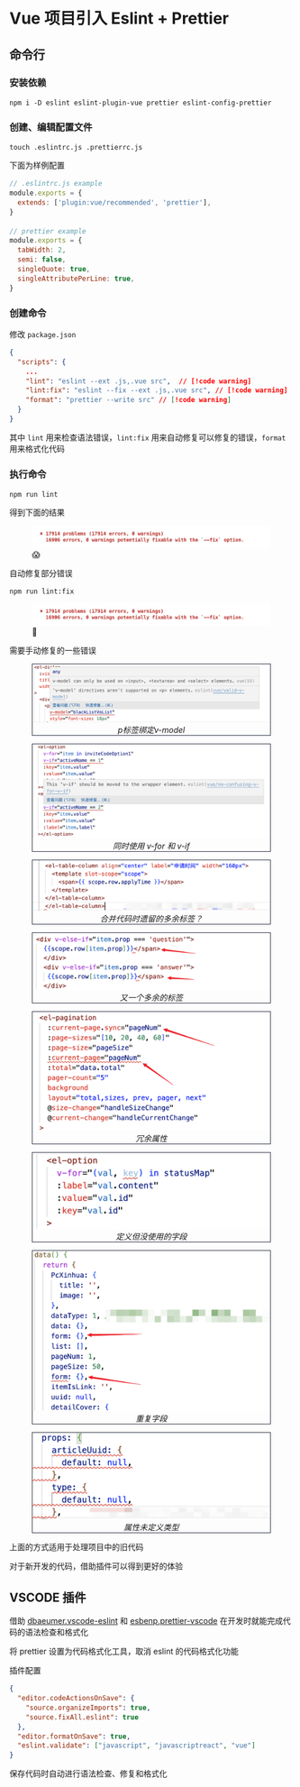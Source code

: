 # Vue 项目引入 Eslint + Prettier

## 命令行

### 安装依赖

```shell
npm i -D eslint eslint-plugin-vue prettier eslint-config-prettier
```

### 创建、编辑配置文件

```shell
touch .eslintrc.js .prettierrc.js
```

下面为样例配置

```javascript
// .eslintrc.js example
module.exports = {
  extends: ['plugin:vue/recommended', 'prettier'],
}

// prettier example
module.exports = {
  tabWidth: 2,
  semi: false,
  singleQuote: true,
  singleAttributePerLine: true,
}
```

### 创建命令

修改 `package.json`

```json
{
  "scripts": {
    ...
    "lint": "eslint --ext .js,.vue src",  // [!code warning]
    "lint:fix": "eslint --fix --ext .js,.vue src", // [!code warning]
    "format": "prettier --write src" // [!code warning]
  }
}
```

其中 `lint` 用来检查语法错误，`lint:fix` 用来自动修复可以修复的错误，`format` 用来格式化代码

### 执行命令

```shell
npm run lint
```

得到下面的结果

<figure>
  <img src="../images/nr-lint.png" alt="">
  <figcaption>😱</figcaption>
</figure>

自动修复部分错误

```shell
npm run lint:fix
```

<figure>
  <img src="../images/nr-lint.png" alt="">
  <figcaption>🥲</figcaption>
</figure>

需要手动修复的一些错误

<figure style="border:1px solid #292d3e; margin-bottom: 10px;"> 
  <img src="../images/lint-error-1.png" alt="">
  <figcaption style="text-align: center;"><em>p标签绑定v-model</em></figcaption>
</figure>

<figure style="border:1px solid #292d3e; margin-bottom: 10px;">
  <img src="../images/lint-error-2.png" alt="">
  <figcaption style="text-align: center;"><em>同时使用 v-for 和 v-if</em></figcaption>
</figure>

<figure style="border:1px solid #292d3e; margin-bottom: 10px;">
  <img src="../images/lint-error-3.png" alt="">
  <figcaption style="text-align: center;"><em>合并代码时遗留的多余标签？</em></figcaption>
</figure>

<figure style="border:1px solid #292d3e; margin-bottom: 10px;">
  <img src="../images/lint-error-7.png" alt="">
  <figcaption style="text-align: center;"><em>又一个多余的标签</em></figcaption>
</figure>

<figure style="border:1px solid #292d3e; margin-bottom: 10px;">
  <img src="../images/lint-error-4.png" alt="">
  <figcaption style="text-align: center;"><em>冗余属性</em></figcaption>
</figure>

<figure style="border:1px solid #292d3e; margin-bottom: 10px;">
  <img src="../images/lint-error-5.png" alt="">
  <figcaption style="text-align: center;"><em>定义但没使用的字段</em></figcaption>
</figure>

<figure style="border:1px solid #292d3e; margin-bottom: 10px;">
  <img src="../images/lint-error-6.png" alt="">
  <figcaption style="text-align: center;"><em>重复字段</em></figcaption>
</figure>

<figure style="border:1px solid #292d3e; margin-bottom: 10px;">
  <img src="../images/lint-error-8.png" alt="">
  <figcaption style="text-align: center;"><em>属性未定义类型</em></figcaption>
</figure>

上面的方式适用于处理项目中的旧代码

对于新开发的代码，借助插件可以得到更好的体验

## VSCODE 插件

借助 [dbaeumer.vscode-eslint](https://marketplace.visualstudio.com/items?itemName=dbaeumer.vscode-eslint) 和 [esbenp.prettier-vscode](https://marketplace.visualstudio.com/items?itemName=esbenp.prettier-vscode) 在开发时就能完成代码的语法检查和格式化

将 prettier 设置为代码格式化工具，取消 eslint 的代码格式化功能

插件配置

```json
{
  "editor.codeActionsOnSave": {
    "source.organizeImports": true,
    "source.fixAll.eslint": true
  },
  "editor.formatOnSave": true,
  "eslint.validate": ["javascript", "javascriptreact", "vue"]
}
```

保存代码时自动进行语法检查、修复和格式化
